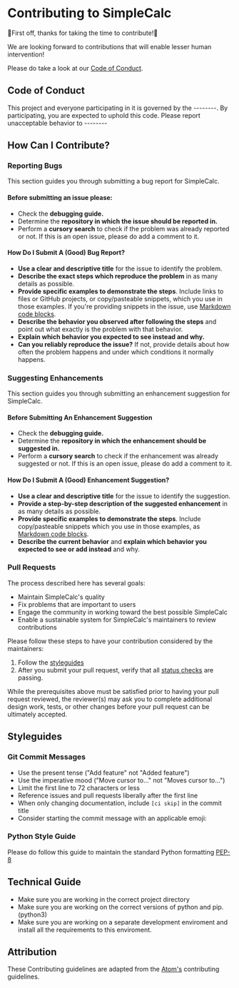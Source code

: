 # Contributing to SimpleCalc
:clap:First off, thanks for taking the time to contribute!:clap:

We are looking forward to contributions that will enable lesser human intervention!

Please do take a look at our [Code of Conduct](#code-of-conduct).


## Code of Conduct

This project and everyone participating in it is governed by the --------. By participating, you are expected to uphold this code. Please report unacceptable behavior to --------


## How Can I Contribute?

### Reporting Bugs

This section guides you through submitting a bug report for SimpleCalc.
#### Before submitting an issue please:
* Check the **debugging guide.**
* Determine the **repository in which the issue should be reported in.**
* Perform a **cursory search** to check if the problem was already reported or not. If this is an open issue, please do add a comment to it.

#### How Do I Submit A (Good) Bug Report?
* **Use a clear and descriptive title** for the issue to identify the problem.
* **Describe the exact steps which reproduce the problem** in as many details as possible. 
* **Provide specific examples to demonstrate the steps**. Include links to files or GitHub projects, or copy/pasteable snippets, which you use in those examples. If you're providing snippets in the issue, use [Markdown code blocks](https://help.github.com/articles/markdown-basics/#multiple-lines).
* **Describe the behavior you observed after following the steps** and point out what exactly is the problem with that behavior.
* **Explain which behavior you expected to see instead and why.**
* **Can you reliably reproduce the issue?** If not, provide details about how often the problem happens and under which conditions it normally happens.

### Suggesting Enhancements

This section guides you through submitting an enhancement suggestion for SimpleCalc.

#### Before Submitting An Enhancement Suggestion
* Check the **debugging guide.**
* Determine the **repository in which the enhancement should be suggested in.**
* Perform a **cursory search** to check if the enhancement was already suggested or not. If this is an open issue, please do add a comment to it.

#### How Do I Submit A (Good) Enhancement Suggestion? 
* **Use a clear and descriptive title** for the issue to identify the suggestion.
* **Provide a step-by-step description of the suggested enhancement** in as many details as possible.
* **Provide specific examples to demonstrate the steps**. Include copy/pasteable snippets which you use in those examples, as [Markdown code blocks](https://help.github.com/articles/markdown-basics/#multiple-lines).
* **Describe the current behavior** and **explain which behavior you expected to see or add instead** and why.

### Pull Requests

The process described here has several goals:

- Maintain SimpleCalc's quality
- Fix problems that are important to users
- Engage the community in working toward the best possible SimpleCalc
- Enable a sustainable system for SimpleCalc's maintainers to review contributions

Please follow these steps to have your contribution considered by the maintainers:

1. Follow the [styleguides](#styleguides)
2. After you submit your pull request, verify that all [status checks](https://help.github.com/articles/about-status-checks/) are passing. 

While the prerequisites above must be satisfied prior to having your pull request reviewed, the reviewer(s) may ask you to complete additional design work, tests, or other changes before your pull request can be ultimately accepted.

## Styleguides
### Git Commit Messages
* Use the present tense ("Add feature" not "Added feature")
* Use the imperative mood ("Move cursor to..." not "Moves cursor to...")
* Limit the first line to 72 characters or less
* Reference issues and pull requests liberally after the first line
* When only changing documentation, include `[ci skip]` in the commit title
* Consider starting the commit message with an applicable emoji:

### Python Style Guide
Please do follow this guide to maintain the standard Python formatting [PEP-8](https://peps.python.org/pep-0008/)


## Technical Guide
* Make sure you are working in the correct project directory
* Make sure you are working on the correct versions of python and pip.(python3)
* Make sure you are working on a separate development enviroment and install all the requirements to this enviroment.

## Attribution

These Contributing guidelines are adapted from the [Atom's][homepage] contributing guidelines.

[homepage]: https://github.com/atom/atom/blob/master/CONTRIBUTING.md

